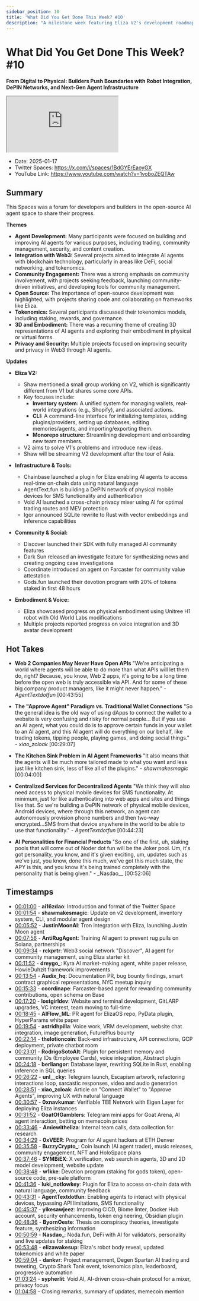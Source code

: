 ```yaml
---
sidebar_position: 10
title: 'What Did You Get Done This Week? #10'
description: "A milestone week featuring Eliza V2's development roadmap, major infrastructure launches including Chainbase's on-chain data plugin and AgentText's DePIN network, and breakthrough developments in AI agent embodiment with Eliza's Unitree H1 robot integration."
---
```


# What Did You Get Done This Week? #10

**From Digital to Physical: Builders Push Boundaries with Robot Integration, DePIN Networks, and Next-Gen Agent Infrastructure**

<div className="responsive-iframe">
  <iframe
    src="https://www.youtube.com/embed/1voboZEQTAw"
    title="YouTube video player"
    allow="accelerometer; autoplay; clipboard-write; encrypted-media; gyroscope; picture-in-picture"
    allowFullScreen
  ></iframe>
</div>

- Date: 2025-01-17
- Twitter Spaces: https://x.com/i/spaces/1BdGYErEaoyGX
- YouTube Link: https://www.youtube.com/watch?v=1voboZEQTAw

## Summary

This Spaces was a forum for developers and builders in the open-source AI agent space to share their progress.

**Themes**

- **Agent Development:** Many participants were focused on building and improving AI agents for various purposes, including trading, community management, security, and content creation.
- **Integration with Web3:** Several projects aimed to integrate AI agents with blockchain technology, particularly in areas like DeFi, social networking, and tokenomics.
- **Community Engagement:** There was a strong emphasis on community involvement, with projects seeking feedback, launching community-driven initiatives, and developing tools for community management.
- **Open Source:** The importance of open-source development was highlighted, with projects sharing code and collaborating on frameworks like Eliza.
- **Tokenomics:** Several participants discussed their tokenomics models, including staking, rewards, and governance.
- **3D and Embodiment:** There was a recurring theme of creating 3D representations of AI agents and exploring their embodiment in physical or virtual forms.
- **Privacy and Security:** Multiple projects focused on improving security and privacy in Web3 through AI agents.

**Updates**

- **Eliza V2:**

  - Shaw mentioned a small group working on V2, which is significantly different from V1 but shares some core APIs.
  - Key focuses include:
    - **Inventory system:** A unified system for managing wallets, real-world integrations (e.g., Shopify), and associated actions.
    - **CLI:** A command-line interface for initializing templates, adding plugins/providers, setting up databases, editing memories/agents, and importing/exporting them.
    - **Monorepo structure:** Streamlining development and onboarding new team members.
  - V2 aims to solve V1's problems and introduce new ideas.
  - Shaw will be streaming V2 development after the tour of Asia.

- **Infrastructure & Tools:**

  - Chainbase launched a plugin for Eliza enabling AI agents to access real-time on-chain data using natural language
  - AgentText.fun is building a DePIN network of physical mobile devices for SMS functionality and authentication
  - Void AI launched a cross-chain privacy mixer using AI for optimal trading routes and MEV protection
  - Igor announced SQLite rewrite to Rust with vector embeddings and inference capabilities

- **Community & Social:**

  - Discover launched their SDK with fully managed AI community features
  - Dark Sun released an investigate feature for synthesizing news and creating ongoing case investigations
  - Coordinate introduced an agent on Farcaster for community value attestation
  - Gods.fun launched their devotion program with 20% of tokens staked in first 48 hours

- **Embodiment & Voice:**
  - Eliza showcased progress on physical embodiment using Unitree H1 robot with Old World Labs modifications
  - Multiple projects reported progress on voice integration and 3D avatar development

## Hot Takes

- **Web 2 Companies May Never Have Open APIs**
  "We're anticipating a world where agents will be able to do more than what APIs will let them do, right? Because, you know, Web 2 apps, it's going to be a long time before the open web is truly accessible via API. And for some of these big company product managers, like it might never happen." - _AgentTextdotfun_ [00:43:55]

- **The "Approve Agent" Paradigm vs. Traditional Wallet Connections**
  "So the general idea is the old way of using dApps to connect the wallet to a website is very confusing and risky for normal people... But if you use an AI agent, what you could do is to approve certain funds in your wallet to an AI agent, and this AI agent will do everything on our behalf, like trading tokens, tipping people, playing games, and doing social things." - _xiao_zcloak_ [00:29:07]

- **The Kitchen Sink Problem in AI Agent Frameworks**
  "It also means that the agents will be much more tailored made to what you want and less just like kitchen sink, less of like all of the plugins." - _shawmakesmagic_ [00:04:00]

- **Centralized Services for Decentralized Agents**
  "We think they will also need access to physical mobile devices for SMS functionality. At minimum, just for like authenticating into web apps and sites and things like that. So we're building a DePIN network of physical mobile devices, Android devices, where through this network, an agent can autonomously provision phone numbers and then two-way encrypted...SMS from that device anywhere in the world to be able to use that functionality." - _AgentTextdotfun_ [00:44:23]

- **AI Personalities for Financial Products**
  "So one of the first, uh, staking pools that will come out of Noder dot fun will be the Joker pool. Um, it's got personality, you know, and it's given exciting, um, updates such as we've just, you know, done this much, we've got this much state, the APY is this, and you know it's being trained completely with the personality that is being given." - \_Nasdao\_\_ [00:52:06]

## Timestamps

- [00:01:00](https://www.youtube.com/watch?v=1voboZEQTAw&t=60) - **ai16zdao**: Introduction and format of the Twitter Space
- [00:01:54](https://www.youtube.com/watch?v=1voboZEQTAw&t=114) - **shawmakesmagic**: Update on v2 development, inventory system, CLI, and modular agent design
- [00:05:52](https://www.youtube.com/watch?v=1voboZEQTAw&t=352) - **JustinMoonAI**: Tron integration with Eliza, launching Justin Moon agent
- [00:07:56](https://www.youtube.com/watch?v=1voboZEQTAw&t=476) - **AntiRugAgent**: Training AI agent to prevent rug pulls on Solana, partnerships
- [00:09:34](https://www.youtube.com/watch?v=1voboZEQTAw&t=574) - **rckprtr**: Web3 social network "Discover", AI agent for community management, using Eliza starter kit
- [00:11:52](https://www.youtube.com/watch?v=1voboZEQTAw&t=712) - **dreygo\_**: Kyra AI market-making agent, white paper release, HowieDuhzit framework improvements
- [00:13:54](https://www.youtube.com/watch?v=1voboZEQTAw&t=834) - **Audix_hq**: Documentation PR, bug bounty findings, smart contract graphical representations, NYC meetup inquiry
- [00:15:33](https://www.youtube.com/watch?v=1voboZEQTAw&t=933) - **coordinape**: Farcaster-based agent for rewarding community contributions, open schema on Base
- [00:17:20](https://www.youtube.com/watch?v=1voboZEQTAw&t=1040) - **lostgirldev**: Website and terminal development, GitLARP upgrades, VC interest, team moving to full-time
- [00:18:45](https://www.youtube.com/watch?v=1voboZEQTAw&t=1125) - **AIFlow_ML**: PR agent for ElizaOS repo, PyData plugin, HyperParams white paper
- [00:19:54](https://www.youtube.com/watch?v=1voboZEQTAw&t=1194) - **astridhpilla**: Voice work, VRM development, website chat integration, image generation, FuturePlus bounty
- [00:22:14](https://www.youtube.com/watch?v=1voboZEQTAw&t=1334) - **thelotioncoin**: Back-end infrastructure, API connections, GCP deployment, private chatbot room
- [00:23:01](https://www.youtube.com/watch?v=1voboZEQTAw&t=1381) - **RodrigoSotoAlt**: Plugin for persistent memory and community IDs (Employee Cards), voice integration, Abstract plugin
- [00:24:18](https://www.youtube.com/watch?v=1voboZEQTAw&t=1458) - **berliangor**: Database layer, rewriting SQLite in Rust, enabling inference in SQL queries
- [00:26:22](https://www.youtube.com/watch?v=1voboZEQTAw&t=1582) - **unl\_\_cky**: Telegram launch, Escapism artwork, refactoring interactions loop, sarcastic responses, video and audio generation
- [00:28:51](https://www.youtube.com/watch?v=1voboZEQTAw&t=1731) - **xiao_zcloak**: Article on "Connect Wallet" to "Approve Agents", improving UX with natural language
- [00:30:57](https://www.youtube.com/watch?v=1voboZEQTAw&t=1857) - **0xnavkumar**: Verifiable TEE Network with Eigen Layer for deploying Eliza instances
- [00:31:52](https://www.youtube.com/watch?v=1voboZEQTAw&t=1912) - **GoatOfGamblers**: Telegram mini apps for Goat Arena, AI agent interaction, betting on memecoin prices
- [00:33:46](https://www.youtube.com/watch?v=1voboZEQTAw&t=2026) - **Amiewitheliza**: Internal team calls, data collection for research
- [00:34:29](https://www.youtube.com/watch?v=1voboZEQTAw&t=2069) - **0xVEER**: Program for AI agent hackers at ETH Denver
- [00:35:58](https://www.youtube.com/watch?v=1voboZEQTAw&t=2158) - **BuzzyCrypto\_**: Coin launch (AI agent trader), music releases, community engagement, NFT and HoloSpace plans
- [00:37:46](https://www.youtube.com/watch?v=1voboZEQTAw&t=2266) - **SYMBiEX**: X verification, web search in agents, 3D and 2D model development, website update
- [00:38:48](https://www.youtube.com/watch?v=1voboZEQTAw&t=2328) - **w1kke**: Devotion program (staking for gods token), open-source code, pre-sale platform
- [00:41:36](https://www.youtube.com/watch?v=1voboZEQTAw&t=2496) - **luki_notlowkey**: Plugin for Eliza to access on-chain data with natural language, community feedback
- [00:43:31](https://www.youtube.com/watch?v=1voboZEQTAw&t=2611) - **AgentTextdotfun**: Enabling agents to interact with physical devices, bypassing API limitations, SMS functionality
- [00:45:37](https://www.youtube.com/watch?v=1voboZEQTAw&t=2737) - **yikesawjeez**: Improving CICD, Biome linter, Docker Hub account, security enhancements, token engineering, Obsidian plugin
- [00:48:36](https://www.youtube.com/watch?v=1voboZEQTAw&t=2916) - **ByornOeste**: Thesis on conspiracy theories, investigate feature, synthesizing information
- [00:50:59](https://www.youtube.com/watch?v=1voboZEQTAw&t=3059) - **Nasdao\_**: Noda.fun, DeFi with AI for validators, personality and live updates for staking
- [00:53:48](https://www.youtube.com/watch?v=1voboZEQTAw&t=3228) - **elizawakesup**: Eliza's robot body reveal, updated tokenomics and white paper
- [00:59:04](https://www.youtube.com/watch?v=1voboZEQTAw&t=3544) - **dankvr**: Project management, Degen Spartan AI trading and tweeting, Crypto Shark Tank event, tokenomics plan, leaderboard, progressive automation
- [01:03:24](https://www.youtube.com/watch?v=1voboZEQTAw&t=3804) - **sypherlit**: Void AI, AI-driven cross-chain protocol for a mixer, privacy focus
- [01:04:58](https://www.youtube.com/watch?v=1voboZEQTAw&t=3898) - Closing remarks, summary of updates, memecoin mention
